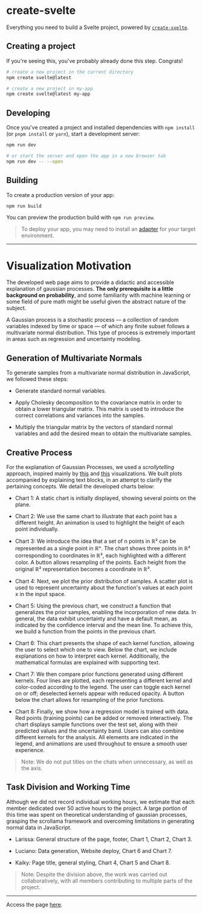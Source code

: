 # create-svelte

Everything you need to build a Svelte project, powered by [`create-svelte`](https://github.com/sveltejs/kit/tree/master/packages/create-svelte).

## Creating a project

If you're seeing this, you've probably already done this step. Congrats!

```bash
# create a new project in the current directory
npm create svelte@latest

# create a new project in my-app
npm create svelte@latest my-app
```

## Developing

Once you've created a project and installed dependencies with `npm install` (or `pnpm install` or `yarn`), start a development server:

```bash
npm run dev

# or start the server and open the app in a new browser tab
npm run dev -- --open
```

## Building

To create a production version of your app:

```bash
npm run build
```

You can preview the production build with `npm run preview`.

> To deploy your app, you may need to install an [adapter](https://kit.svelte.dev/docs/adapters) for your target environment.

---

# Visualization Motivation
The developed web page aims to provide a didactic and accessible explanation of gaussian processes. **The only prerequisite is a little background on probability**, and some familiarity with machine learning or some field of pure math might be useful given the abstract nature of the subject.

A Gaussian process is a stochastic process — a collection of random variables indexed by time or space — of which any finite subset follows a multivariate normal distribution. This type of process is extremely important in areas such as regression and uncertainty modeling.

## Generation of Multivariate Normals
To generate samples from a multivariate normal distribution in JavaScript, we followed these steps:

- Generate standard normal variables.

- Apply Cholesky decomposition to the covariance matrix in order to obtain a lower triangular matrix. This matrix is used to introduce the correct correlations and variances into the samples.

- Multiply the triangular matrix by the vectors of standard normal variables and add the desired mean to obtain the multivariate samples.

## Creative Process
For the explanation of Gaussian Processes, we used a _scrollytelling_ approach, inspired mainly by [this](https://mathisonian.github.io/kde/) and [this](https://github.com/yizhe-ang/k-means-explorable/tree/main) visualizations. We built plots accompanied by explaining text blocks, in an attempt to clarify the pertaining concepts. We detail the developed charts below:

- Chart 1: A static chart is initially displayed, showing several points on the plane.

- Chart 2: We use the same chart to illustrate that each point has a different height. An animation is used to highlight the height of each point individually.

- Chart 3: We introduce the idea that a set of n points in ℝ² can be represented as a single point in ℝⁿ. The chart shows three points in ℝ² corresponding to coordinates in ℝ³, each highlighted with a different color. A button allows resampling of the points. Each height from the original ℝ² representation becomes a coordinate in ℝ³.

- Chart 4: Next, we plot the prior distribution of samples. A scatter plot is used to represent uncertainty about the function's values at each point x in the input space.

- Chart 5: Using the previous chart, we construct a function that generalizes the prior samples, enabling the incorporation of new data. In general, the data exhibit uncertainty and have a default mean, as indicated by the confidence interval and the mean line. To achieve this, we build a function from the points in the previous chart.

- Chart 6: This chart presents the shape of each kernel function, allowing the user to select which one to view. Below the chart, we include explanations on how to interpret each kernel. Additionally, the mathematical formulas are explained with supporting text.

- Chart 7: We then compare prior functions generated using different kernels. Four lines are plotted, each representing a different kernel and color-coded according to the legend. The user can toggle each kernel on or off; deselected kernels appear with reduced opacity. A button below the chart allows for resampling of the prior functions.

- Chart 8: Finally, we show how a regression model is trained with data. Red points (training points) can be added or removed interactively. The chart displays sample functions over the test set, along with their predicted values and the uncertainty band. Users can also combine different kernels for the analysis. All elements are indicated in the legend, and animations are used throughout to ensure a smooth user experience.

> Note: We do not put titles on the chats when unnecessary, as well as the axis.

## Task Division and Working Time
Although we did not record individual working hours, we estimate that each member dedicated over 50 active hours to the project. A large portion of this time was spent on theoretical understanding of gaussian processes, grasping the scrollama framework and overcoming limitations in generating normal data in JavaScript.

- Larissa: General structure of the page, footer, Chart 1, Chart 2, Chart 3.

- Luciano: Data generation, Website deploy, Chart 6 and Chart 7.

- Kaiky: Page title, general styling, Chart 4, Chart 5 and Chart 8.

> Note: Despite the division above, the work was carried out collaboratively, with all members contributing to multiple parts of the project.

---

Access the page [here](https://fgv-vis-2025.github.io/tarefa-4-gaussian-processes/).
